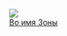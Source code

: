 ![](/books/sf_action/Лев%20Жаков/Во%20имя%20Зоны.jpg)  
[Во имя Зоны](/books/sf_action/Лев%20Жаков/Во%20имя%20Зоны)